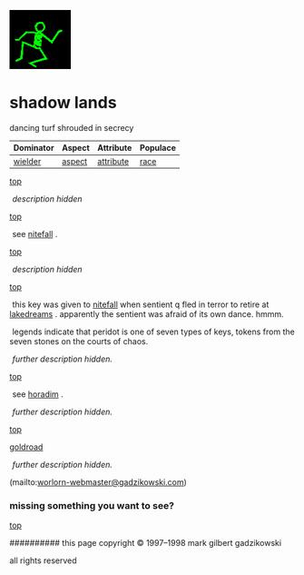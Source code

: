 ![dancer](assets/dancer.gif)

# shadow lands



dancing turf shrouded in secrecy

|  **Dominator**       |  **Aspect**        |  **Attribute**           |  **Populace**  | 
| -------------------- | ------------------ | ------------------------ | -------------- | 
|  [wielder](wielder)  |  [aspect](aspect)  |  [attribute](attribute)  |  [race](race)  | 

 

 [top](#top) 

  ![xparent](assets/xparent.gif) *description hidden*

 

 [top](#top) 

  ![xparent](assets/xparent.gif) see  [nitefall](nitefall.md) .

 

 [top](#top) 

  ![xparent](assets/xparent.gif) *description hidden*

 

 [top](#top) 

  ![xparent](assets/xparent.gif) this key was given to  [nitefall](nitefall.md)  when sentient q fled in terror to retire at  [lakedreams](lakedreams.md) . apparently the sentient was afraid of its own dance. hmmm.

  ![xparent](assets/xparent.gif) legends indicate that peridot is one of seven types of keys, tokens from the seven stones on the courts of chaos.

  ![xparent](assets/xparent.gif) *further description hidden.*

 

 [top](#top) 

  ![xparent](assets/xparent.gif) see  [horadim](horadim.md) .

  ![xparent](assets/xparent.gif) *further description hidden.*

 

 [top](#top) 

 [goldroad](goldroad.md) 

  ![xparent](assets/xparent.gif) *further description hidden.*

 

 (mailto:worlorn-webmaster@gadzikowski.com) 


### missing something you want to see?



 [top](#top) 


########## this page copyright © 1997–1998 mark gilbert gadzikowski

all rights reserved